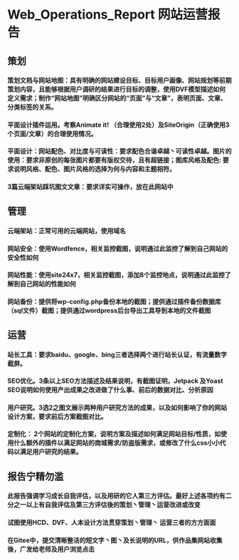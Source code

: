 # Web_Operations_Report 网站运营报告

## 策划
#### 策划文档与网站地图：具有明确的网站建设目标、目标用户画像、网站规划等前期策划内容，且能够根据用户调研的结果进行目标的调整，使用DVF模型描述如何定义需求；制作“网站地图”明确区分网站的“页面”与“文章”，表明页面、文章、分类标签的关系。

#### 平面设计插件运用。考察Animate it! （合理使用2处）及SiteOrigin（正确使用3个页面/文章）的合理使用情况。

#### 平面设计：网站配色、对比度与可读性：要求配色合谐卓越丶可读性卓越。图片的使用：要求非原创的每张图片都要有版权交待，且有超链接；图库风格及配色: 要求说明风格、配色、图片风格的选择为何与内容和主题相符。

#### 3篇云端架站踩坑图文文章：要求详实可操作，放在此网站中

## 管理
#### 云端架站：正常可用的云端网站，使用域名
#### 网站安全：使用Wordfence，相关监控截图，说明通过此监控了解到自己网站的安全性如何
#### 网站性能：使用site24x7，相关监控截图，添加8个监控地点，说明通过此监控了解到自己网站的性能如何
#### 网站备份：提供将wp-config.php备份本地的截图；提供通过插件备份数据库（sql文件）截图；提供通过wordpress后台导出工具导到本地的文件截图

## 运营
#### 站长工具：要求baidu、google、bing三者选择两个进行站长认证，有流量数字截屏。

#### SEO优化。3条以上SEO方法描述及结果说明，有截图证明，Jetpack 及Yoast SEO说明如何使用产出成果之改进做了什么事、前后的数据对比、分析原因

#### 用户研究。3选2之图文展示两种用户研究方法的成果，以及如何影响了你的网站设计方案，要求前后方案截图对比。

#### 定制化： 2个网站的定制化方案，说明方案及描述如何满足网站目标/性质，如使用什么额外的插件以满足网站的商城需求/防盗版需求，或修改了什么css小小代码以满足用户研究的结果。

## 报告宁精勿滥
#### 此报告强调学习成长自我评估，以及用研的它人第三方评估。最好上述各项约有二分之一以上有自我评估及第三方评估後的策划丶管理丶运营改进或改变
#### 试图使用HCD、DVF、人本设计方法贯穿策划丶管理丶 运营三者的方方面面
#### 在Gitee中，提交清晰整洁的短文字丶图丶及长说明的URL，供作品集网站收集後，广发给老师及用户浏览点击
